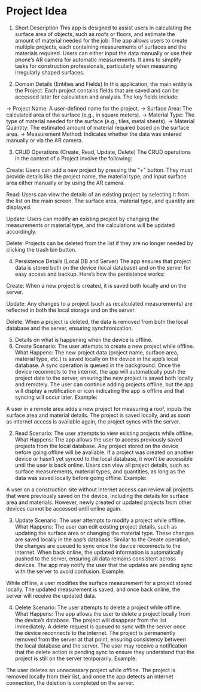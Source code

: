 # Project Idea

1. Short Description
This app is designed to assist users in calculating the surface area of objects, such as roofs or floors, 
and estimate the amount of material needed for the job. The app allows users to create multiple projects, 
each containing measurements of surfaces and the materials required. Users can either input the data manually 
or use their phone’s AR camera for automatic measurements. It aims to simplify tasks for construction professionals, 
particularly when measuring irregularly shaped surfaces.

2. Domain Details (Entities and Fields)
In this application, the main entity is the Project.
Each project contains fields that are saved and can be accessed later for calculation and analysis.
The key fields include:

-> Project Name: A user-defined name for the project.
-> Surface Area: The calculated area of the surface (e.g., in square meters).
-> Material Type: The type of material needed for the surface (e.g., tiles, metal sheets).
-> Material Quantity: The estimated amount of material required based on the surface area.
-> Measurement Method: Indicates whether the data was entered manually or via the AR camera.

3. CRUD Operations (Create, Read, Update, Delete)
The CRUD operations in the context of a Project involve the following:

Create: Users can add a new project by pressing the "+" button.
They must provide details like the project name, the material type,
and input surface area either manually or by using the AR camera.

Read: Users can view the details of an existing project by selecting it from the list on the main screen.
The surface area, material type, and quantity are displayed.

Update: Users can modify an existing project by changing the measurements or material type,
and the calculations will be updated accordingly.

Delete: Projects can be deleted from the list if they are no longer needed by clicking the trash bin button.

4. Persistence Details (Local DB and Server)
The app ensures that project data is stored both on the device (local database)
and on the server for easy access and backup. Here’s how the persistence works:

Create: When a new project is created, it is saved both locally and on the server.

Update: Any changes to a project (such as recalculated measurements) are reflected in both the local storage and on the server.

Delete: When a project is deleted, the data is removed from both the local database and the server, ensuring synchronization.


5. Details on what is happening when the device is offline.
1. Create
Scenario: The user attempts to create a new project while offline.
What Happens:
The new project data (project name, surface area, material type, etc.) is saved locally on the device in the app’s local database.
A sync operation is queued in the background. Once the device reconnects to the internet, the app will automatically push the
project data to the server, ensuring the new project is saved both locally and remotely.
The user can continue adding projects offline, but the app will display a notification or icon indicating the app is
offline and that syncing will occur later.
Example:

A user in a remote area adds a new project for measuring a roof, inputs the surface area and material details.
The project is saved locally, and as soon as internet access is available again, the project syncs with the server.

2. Read
Scenario: The user attempts to view existing projects while offline.
What Happens:
The app allows the user to access previously saved projects from the local database. Any project stored on the device before
going offline will be available.
If a project was created on another device or hasn’t yet synced to the local database, it won’t be accessible until the user
is back online.
Users can view all project details, such as surface measurements, material types, and quantities, as long as the data was
saved locally before going offline.
Example:

A user on a construction site without internet access can review all projects that were previously saved on
the device, including the details for surface area and materials. However, newly created or updated projects from other
devices cannot be accessed until online again.

3. Update
Scenario: The user attempts to modify a project while offline.
What Happens:
The user can edit existing project details, such as updating the surface area or changing the material type.
These changes are saved locally in the app’s database.
Similar to the Create operation, the changes are queued to sync once the device reconnects to the internet.
When back online, the updated information is automatically pushed to the server, ensuring all data remains consistent across devices.
The app may notify the user that the updates are pending sync with the server to avoid confusion.
Example:

While offline, a user modifies the surface measurement for a project stored locally. The updated measurement
is saved, and once back online, the server will receive the updated data.

4. Delete
Scenario: The user attempts to delete a project while offline.
What Happens:
The app allows the user to delete a project locally from the device’s database. The project will disappear from the list immediately.
A delete request is queued to sync with the server once the device reconnects to the internet. The project is permanently removed from
the server at that point, ensuring consistency between the local database and the server.
The user may receive a notification that the delete action is pending sync to ensure they understand that the project is still on the server temporarily.
Example:

The user deletes an unnecessary project while offline. The project is removed locally from their list, and once the app detects an
internet connection, the deletion is completed on the server.

